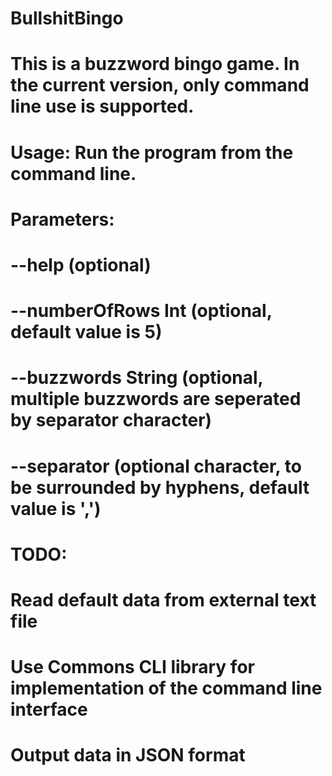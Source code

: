 # BullshitBingo
#
# This is a buzzword bingo game. In the current version, only command line use is supported.
#
# Usage: Run the program from the command line.
#
# Parameters:
# --help (optional)
# --numberOfRows Int (optional, default value is 5)
# --buzzwords String (optional, multiple buzzwords are seperated by separator character)
# --separator (optional character, to be surrounded by hyphens, default value is ',')
#
#
# TODO:
# Read default data from external text file
# Use Commons CLI library for implementation of the command line interface
# Output data in JSON format

